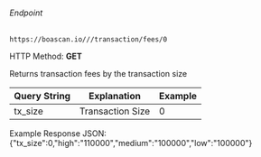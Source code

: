 ###### Endpoint

    https://boascan.io///transaction/fees/0

HTTP Method: **GET**

Returns transaction fees by the transaction size

| Query String | Explanation    | Example                            |
| ------------ | -------------- | ---------------------------------- |
| tx_size      | Transaction Size | 0 |



Example Response JSON:<br/>
{"tx_size":0,"high":"110000","medium":"100000","low":"100000"}